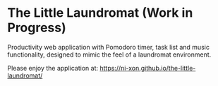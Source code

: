# The Little Laundromat (Work in Progress)
Productivity web application with Pomodoro timer, task list and music functionality, designed to mimic the feel of a laundromat environment.

Please enjoy the application at: https://ni-xon.github.io/the-little-laundromat/

